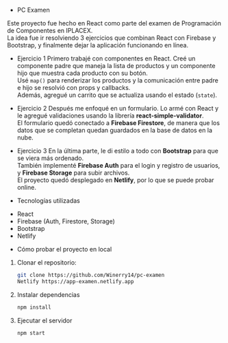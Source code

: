 * PC Examen

Este proyecto fue hecho en React como parte del examen de Programación de Componentes en IPLACEX.  
La idea fue ir resolviendo 3 ejercicios que combinan React con Firebase y Bootstrap, y finalmente dejar la aplicación funcionando en línea.

* Ejercicio 1
Primero trabajé con componentes en React. Creé un componente padre que maneja la lista de productos y un componente hijo que muestra cada producto con su botón.  
Usé `map()` para renderizar los productos y la comunicación entre padre e hijo se resolvió con props y callbacks.  
Además, agregué un carrito que se actualiza usando el estado (`state`).

* Ejercicio 2
Después me enfoqué en un formulario. Lo armé con React y le agregué validaciones usando la librería **react-simple-validator**.  
El formulario quedó conectado a **Firebase Firestore**, de manera que los datos que se completan quedan guardados en la base de datos en la nube.

* Ejercicio 3
En la última parte, le di estilo a todo con **Bootstrap** para que se viera más ordenado.  
También implementé **Firebase Auth** para el login y registro de usuarios, y **Firebase Storage** para subir archivos.  
El proyecto quedó desplegado en **Netlify**, por lo que se puede probar online.

* Tecnologías utilizadas
- React  
- Firebase (Auth, Firestore, Storage)  
- Bootstrap  
- Netlify  

* Cómo probar el proyecto en local
1. Clonar el repositorio:  
   ```bash
   git clone https://github.com/Winerry14/pc-examen
   Netlify https://app-examen.netlify.app

2. Instalar dependencias
   ```bash
   npm install
3. Ejecutar el servidor
   ```bash
   npm start

